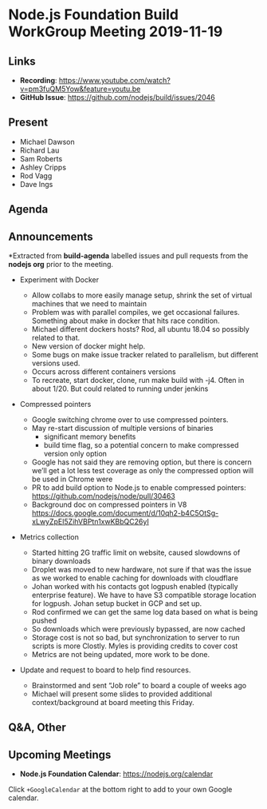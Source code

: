 ﻿# Node.js Foundation Build WorkGroup Meeting 2019-11-19

## Links


* **Recording**:  https://www.youtube.com/watch?v=pm3fuQM5Yow&feature=youtu.be
* **GitHub Issue**: https://github.com/nodejs/build/issues/2046

## Present


* Michael Dawson
* Richard Lau
* Sam Roberts
* Ashley Cripps
* Rod Vagg
* Dave Ings

## Agenda

## Announcements
 
*Extracted from **build-agenda** labelled issues and pull requests from the **nodejs org** prior to the meeting.


* Experiment with Docker
  * Allow collabs to more easily manage setup, shrink the set of virtual machines that we 
    need to maintain
  * Problem was with parallel compiles, we get occasional failures. Something about make
    in docker that hits race condition.  
  * Michael different dockers hosts? Rod, all ubuntu 18.04 so possibly related to that.
  * New version of docker might help.
  * Some bugs on make issue tracker related to parallelism, but different versions used.
  * Occurs across different containers versions
  * To recreate, start docker, clone, run make build with -j4.  Often in about 1/20. But could
    related to running under jenkins


* Compressed pointers
  * Google switching chrome over to use compressed pointers.
  * May re-start discussion of multiple versions of binaries
    * significant memory benefits
    * build time flag, so a potential concern to make compressed version only option
  * Google has not said they are removing option, but there is concern we’ll get 
    a lot less test coverage as only the compressed option will be used in Chrome were
  * PR to add build option to Node.js to enable compressed pointers: https://github.com/nodejs/node/pull/30463
  * Background doc on compressed pointers in V8 https://docs.google.com/document/d/10qh2-b4C5OtSg-xLwyZpEI5ZihVBPtn1xwKBbQC26yI


* Metrics collection
  * Started hitting 2G traffic limit on website, caused slowdowns of binary downloads
  * Droplet was moved to new hardware, not sure if that was the issue as we worked
    to enable caching for downloads with cloudflare 
  * Johan worked with his contacts got logpush enabled (typically enterprise feature).
    We have to have S3 compatible storage location for logpush.  Johan setup bucket
    in GCP and set up.
  * Rod confirmed we can get the same log data based on what is being pushed
  * So downloads which were previously bypassed, are now cached
  * Storage cost is not so bad, but synchronization to server to run scripts is more
    Clostly. Myles is providing credits to cover cost
  * Metrics are not being updated, more work to be done. 
  
* Update and request to board to help find resources.
  * Brainstormed and sent “Job role” to board a couple of weeks ago
  * Michael will present some slides to provided additional context/background
    at board meeting this Friday.


## Q&A, Other


## Upcoming Meetings


* **Node.js Foundation Calendar**: https://nodejs.org/calendar


Click `+GoogleCalendar` at the bottom right to add to your own Google calendar.
